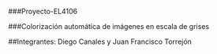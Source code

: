 ###Proyecto-EL4106

###Colorización automática de imágenes en escala de grises

##Integrantes: Diego Canales y Juan Francisco Torrejón

